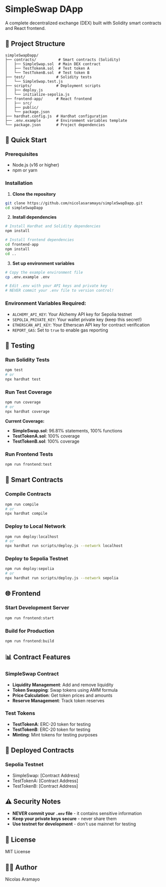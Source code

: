 # SimpleSwap DApp

A complete decentralized exchange (DEX) built with Solidity smart contracts and React frontend.

## 📁 Project Structure

```
simpleSwapDapp/
├── contracts/          # Smart contracts (Solidity)
│   ├── SimpleSwap.sol  # Main DEX contract
│   ├── TestTokenA.sol  # Test token A
│   └── TestTokenB.sol  # Test token B
├── test/              # Solidity tests
│   └── SimpleSwap.test.js
├── scripts/           # Deployment scripts
│   ├── deploy.js
│   └── initialize-sepolia.js
├── frontend-app/      # React frontend
│   ├── src/
│   ├── public/
│   └── package.json
├── hardhat.config.js  # Hardhat configuration
├── .env.example       # Environment variables template
└── package.json       # Project dependencies
```

## 🚀 Quick Start

### Prerequisites
- Node.js (v16 or higher)
- npm or yarn

### Installation

1. **Clone the repository**
```bash
git clone https://github.com/nicolasaramayo/simpleSwapDapp.git
cd simpleSwapDapp
```

2. **Install dependencies**
```bash
# Install Hardhat and Solidity dependencies
npm install

# Install frontend dependencies
cd frontend-app
npm install
cd ..
```

3. **Set up environment variables**
```bash
# Copy the example environment file
cp .env.example .env

# Edit .env with your API keys and private key
# NEVER commit your .env file to version control!
```

### Environment Variables Required:
- `ALCHEMY_API_KEY`: Your Alchemy API key for Sepolia testnet
- `SEPOLIA_PRIVATE_KEY`: Your wallet private key (keep this secret!)
- `ETHERSCAN_API_KEY`: Your Etherscan API key for contract verification
- `REPORT_GAS`: Set to `true` to enable gas reporting

## 🧪 Testing

### Run Solidity Tests
```bash
npm test
# or
npx hardhat test
```

### Run Test Coverage
```bash
npm run coverage
# or
npx hardhat coverage
```

**Current Coverage:**
- **SimpleSwap.sol**: 96.81% statements, 100% functions
- **TestTokenA.sol**: 100% coverage
- **TestTokenB.sol**: 100% coverage

### Run Frontend Tests
```bash
npm run frontend:test
```

## 🔧 Smart Contracts

### Compile Contracts
```bash
npm run compile
# or
npx hardhat compile
```

### Deploy to Local Network
```bash
npm run deploy:localhost
# or
npx hardhat run scripts/deploy.js --network localhost
```

### Deploy to Sepolia Testnet
```bash
npm run deploy:sepolia
# or
npx hardhat run scripts/deploy.js --network sepolia
```

## 🌐 Frontend

### Start Development Server
```bash
npm run frontend:start
```

### Build for Production
```bash
npm run frontend:build
```

## 📊 Contract Features

### SimpleSwap Contract
- **Liquidity Management**: Add and remove liquidity
- **Token Swapping**: Swap tokens using AMM formula
- **Price Calculation**: Get token prices and amounts
- **Reserve Management**: Track token reserves

### Test Tokens
- **TestTokenA**: ERC-20 token for testing
- **TestTokenB**: ERC-20 token for testing
- **Minting**: Mint tokens for testing purposes

## 🔗 Deployed Contracts

### Sepolia Testnet
- SimpleSwap: [Contract Address]
- TestTokenA: [Contract Address]
- TestTokenB: [Contract Address]

## ⚠️ Security Notes

- **NEVER commit your `.env` file** - it contains sensitive information
- **Keep your private keys secure** - never share them
- **Use testnet for development** - don't use mainnet for testing

## 📝 License

MIT License

## 👨‍💻 Author

Nicolas Aramayo
